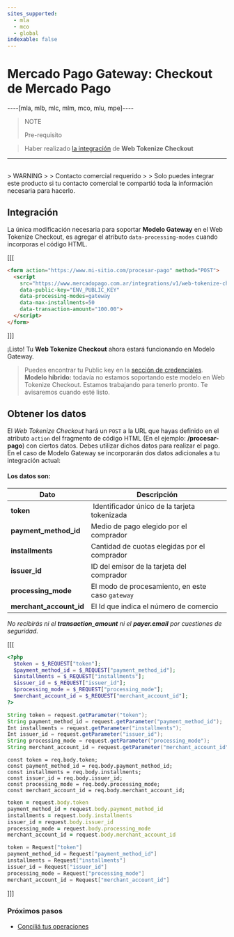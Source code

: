 ```yaml
---
sites_supported:
  - mla
  - mco
  - global
indexable: false
---
```


# Mercado Pago Gateway: Checkout de Mercado Pago
----[mla, mlb, mlc, mlm, mco, mlu, mpe]----
> NOTE
>
> Pre-requisito
>

> Haber realizado [la integración](https://www.mercadopago.com.ar/developers/es/guides/payments/web-tokenize-checkout/introduction) de **Web Tokenize Checkout**
------------


</br>
> WARNING
>
> Contacto comercial requerido
>
> Solo puedes integrar este producto si tu contacto comercial te compartió toda la información necesaria para hacerlo.

## Integración

La única modificación necesaria para soportar **Modelo Gateway** en el Web Tokenize Checkout, es agregar el atributo `data-processing-modes` cuando incorporas el código HTML.

[[[
```html
<form action="https://www.mi-sitio.com/procesar-pago" method="POST">
  <script
    src="https://www.mercadopago.com.ar/integrations/v1/web-tokenize-checkout.js"
    data-public-key="ENV_PUBLIC_KEY"
    data-processing-modes=gateway
    data-max-installments=50
    data-transaction-amount="100.00">
  </script>
</form>
```
]]]

¡Listo! Tu **Web Tokenize Checkout** ahora estará funcionando en Modelo Gateway.

> Puedes encontrar tu Public key en la [sección de credenciales]([FAKER][CREDENTIALS][URL]).
> **Modelo híbrido:** todavía no estamos soportando este modelo en Web Tokenize Checkout. Estamos trabajando para tenerlo pronto. Te avisaremos cuando esté listo.



## Obtener los datos

El *Web Tokenize Checkout* hará un `POST` a la URL que hayas definido en el atributo `action` del fragmento de código HTML (En el ejemplo: **/procesar-pago**) con ciertos datos. Debes utilizar dichos datos para realizar el pago.
En el caso de Modelo Gateway se incorporarán dos datos adicionales a tu integración actual:

#### Los datos son:

Dato | Descripción
---- | ------------
**token** | Identificador único de la tarjeta tokenizada
**payment_method_id** | Medio de pago elegido por el comprador
**installments** | Cantidad de cuotas elegidas por el comprador
**issuer_id** | ID del emisor de la tarjeta del comprador
**processing_mode** | El modo de procesamiento, en este caso `gateway`
**merchant_account_id** | El Id que indica el número de comercio


_No recibirás ni el **transaction_amount** ni el **payer.email** por cuestiones de seguridad._

[[[
```php
<?php
  $token = $_REQUEST["token"];
  $payment_method_id = $_REQUEST["payment_method_id"];
  $installments = $_REQUEST["installments"];
  $issuer_id = $_REQUEST["issuer_id"];
  $processing_mode = $_REQUEST["processing_mode"];
  $merchant_account_id = $_REQUEST["merchant_account_id"];
?>
```
```java
String token = request.getParameter("token");
String payment_method_id = request.getParameter("payment_method_id");
Int installments = request.getParameter("installments");
Int issuer_id = request.getParameter("issuer_id");
String processing_mode = request.getParameter("processing_mode");
String merchant_account_id = request.getParameter("merchant_account_id");
```
```node
const token = req.body.token;
const payment_method_id = req.body.payment_method_id;
const installments = req.body.installments;
const issuer_id = req.body.issuer_id;
const processing_mode = req.body.processing_mode;
const merchant_account_id = req.body.merchant_account_id;
```
```ruby
token = request.body.token
payment_method_id = request.body.payment_method_id
installments = request.body.installments
issuer_id = request.body.issuer_id
processing_mode = request.body.processing_mode
merchant_account_id = request.body.merchant_account_id
```
```csharp
token = Request["token"]
payment_method_id = Request["payment_method_id"]
installments = Request["installments"]
issuer_id = Request["issuer_id"]
processing_mode = Request["processing_mode"]
merchant_account_id = Request["merchant_account_id"]
```
]]]


### Próximos pasos

* [Conciliá tus operaciones](https://www.mercadopago.com.ar/developers/es/guides/gateway/general-considerations/reconciliation)
